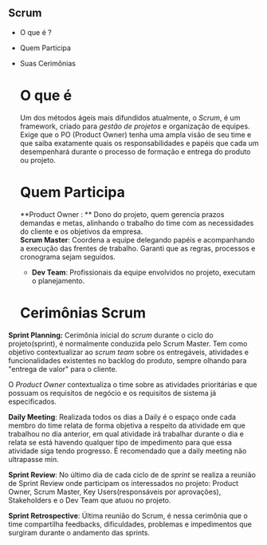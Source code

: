  ## Scrum

- O que é ?

- Quem Participa 

- Suas Cerimônias 

  # O que é 

  Um dos métodos ágeis mais difundidos atualmente, o _Scrum_, é um framework, criado para _gestão de projetos_ e organização de equipes. Exige que o PO (Product Owner)   tenha uma ampla visão de seu time e que saiba exatamente quais os responsabilidades e papéis que cada um desempenhará durante o processo de formação e entrega do       produto ou projeto. 

  # Quem Participa

   **Product Owner : ** Dono do projeto, quem gerencia prazos demandas e metas, alinhando o trabalho do time com as necessidades do cliente e os objetivos da empresa.    
   **Scrum Master**: Coordena a equipe delegando papéis e acompanhando a execução das frentes de trabalho. Garanti que as regras, processos e cronograma sejam  seguidos. 
  - **Dev Team**: Profissionais  da equipe envolvidos no projeto, executam o planejamento. 

  # Cerimônias Scrum

 **Sprint Planning:** Cerimônia inicial do _scrum_ durante o ciclo do projeto(sprint), é normalmente conduzida pelo Scrum Master. Tem como objetivo contextualizar ao _scrum team_ sobre os entregáveis, atividades e funcionalidades existentes no backlog do produto, sempre olhando para "entrega de valor" para o cliente.

  O _Product Owner_ contextualiza o time sobre as atividades prioritárias e que possuam os requisitos de negócio e os requisitos de sistema já especificados.

 **Daily Meeting**: Realizada todos os dias a Daily é o espaço onde cada membro do time relata de forma objetiva a respeito da atividade em que trabalhou no dia anterior, em qual atividade irá trabalhar durante o dia e relata se está havendo qualquer tipo de impedimento para que essa atividade siga tendo progresso. É recomendado que a daily meeting não ultrapasse min.

 **Sprint Review**: No último dia de cada ciclo de de _sprint_ se realiza a reunião de Sprint Review onde participam os interessados no projeto: Product Owner, Scrum Master, Key Users(responsáveis por aprovações), Stakeholders e o Dev Team que atuou no projeto. 

 **Sprint Retrospective**: Última  reunião do Scrum, é nessa cerimônia que o time compartilha feedbacks, dificuldades, problemas e impedimentos que surgiram durante o andamento das sprints.

  
